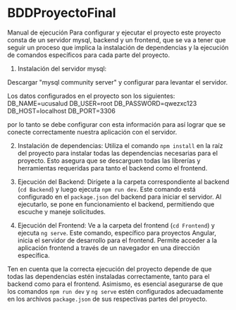 # BDDProyectoFinal

Manual de ejecución 
Para configurar y ejecutar el proyecto este proyecto consta de un servidor mysql, backend y un frontend,  que se va a tener que seguir un proceso que implica la instalación de dependencias y la ejecución de comandos específicos para cada parte del proyecto.

1. Instalación del servidor mysql:

  Descargar "mysql community server" y configurar para levantar el servidor.

  Los datos configurados en el proyecto son los siguientes:
  DB_NAME=ucusalud
  DB_USER=root
  DB_PASSWORD=qwezxc123
  DB_HOST=localhost
  DB_PORT=3306

  por lo tanto se debe configurar con esta información para así lograr que se conecte correctamente nuestra aplicación con el servidor.

2. Instalación de dependencias:
Utiliza el comando `npm install` en la raíz del proyecto para instalar todas las dependencias necesarias para el proyecto. Esto asegura que se descarguen todas las librerías y herramientas requeridas para tanto el backend como el frontend.

3. Ejecución del Backend:
Dirígete a la carpeta correspondiente al backend (`cd Backend`) y luego ejecuta `npm run dev`. Este comando está configurado en el `package.json` del backend para iniciar el servidor. Al ejecutarlo, se pone en funcionamiento el backend, permitiendo que escuche y maneje solicitudes.

4. Ejecución del Frontend:
Ve a la carpeta del frontend (`cd Frontend`) y ejecuta `ng serve`. Este comando, específico para proyectos Angular, inicia el servidor de desarrollo para el frontend. Permite acceder a la aplicación frontend a través de un navegador en una dirección específica.

Ten en cuenta que la correcta ejecución del proyecto depende de que todas las dependencias estén instaladas correctamente, tanto para el backend como para el frontend. Asimismo, es esencial asegurarse de que los comandos `npm run dev` y `ng serve` estén configurados adecuadamente en los archivos `package.json` de sus respectivas partes del proyecto.

